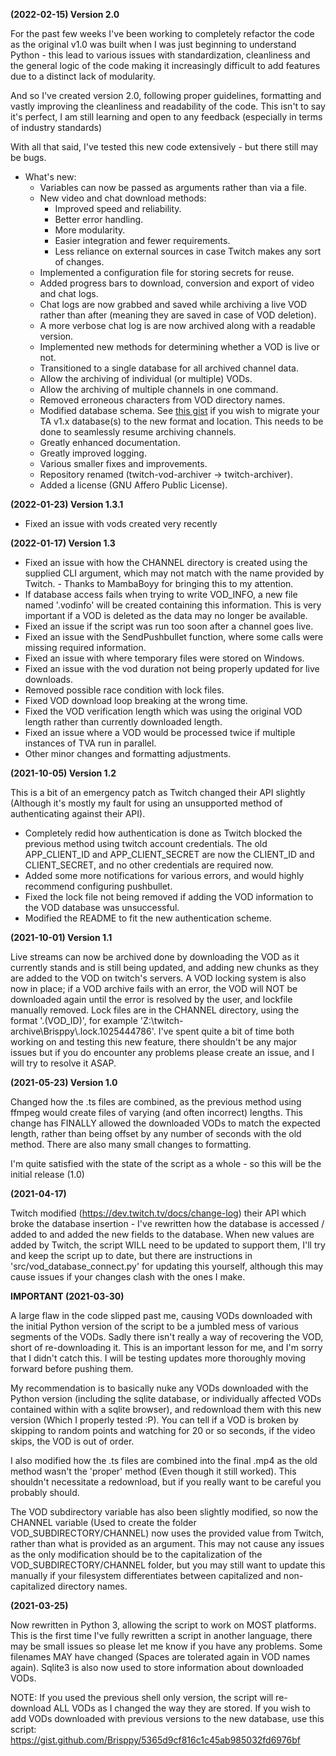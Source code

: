 **(2022-02-15) Version 2.0**

For the past few weeks I've been working to completely refactor the code as the original v1.0 was built when I was just beginning to understand Python - this lead to various issues with standardization, cleanliness and the general logic of the code making it increasingly difficult to add features due to a distinct lack of modularity.

And so I've created version 2.0, following proper guidelines, formatting and vastly improving the cleanliness and
readability of the code. This isn't to say it's perfect, I am still learning and open to any feedback (especially in terms of industry standards)

With all that said, I've tested this new code extensively - but there still may be bugs.

* What's new:
    * Variables can now be passed as arguments rather than via a file.
    * New video and chat download methods:
      * Improved speed and reliability.
      * Better error handling.
      * More modularity.
      * Easier integration and fewer requirements.
      * Less reliance on external sources in case Twitch makes any sort of changes.
    * Implemented a configuration file for storing secrets for reuse.
    * Added progress bars to download, conversion and export of video and chat logs.
    * Chat logs are now grabbed and saved while archiving a live VOD rather than after (meaning they are saved in case of VOD deletion).
    * A more verbose chat log is are now archived along with a readable version.
    * Implemented new methods for determining whether a VOD is live or not.
    * Transitioned to a single database for all archived channel data.
    * Allow the archiving of individual (or multiple) VODs.
    * Allow the archiving of multiple channels in one command.
    * Removed erroneous characters from VOD directory names.
    * Modified database schema. See [this gist](https://gist.github.com/522bffef7bee7eb17c1eacbf1a35aadc) if you wish to migrate your TA v1.x database(s) to the new format and location. This needs to be done to seamlessly resume archiving channels.
    * Greatly enhanced documentation.
    * Greatly improved logging.
    * Various smaller fixes and improvements.
    * Repository renamed (twitch-vod-archiver -> twitch-archiver).
    * Added a license (GNU Affero Public License).

**(2022-01-23) Version 1.3.1**

* Fixed an issue with vods created very recently

**(2022-01-17) Version 1.3**

* Fixed an issue with how the CHANNEL directory is created using the supplied CLI argument, which may not match with the name provided by Twitch. - Thanks to MambaBoyy for bringing this to my attention.
* If database access fails when trying to write VOD_INFO, a new file named '.vodinfo' will be created containing this information. This is very important if a VOD is deleted as the data may no longer be available.
* Fixed an issue if the script was run too soon after a channel goes live.
* Fixed an issue with the SendPushbullet function, where some calls were missing required information.
* Fixed an issue with where temporary files were stored on Windows.
* Fixed an issue with the vod duration not being properly updated for live downloads.
* Removed possible race condition with lock files.
* Fixed VOD download loop breaking at the wrong time.
* Fixed the VOD verification length which was using the original VOD length rather than currently downloaded length.
* Fixed an issue where a VOD would be processed twice if multiple instances of TVA run in parallel.
* Other minor changes and formatting adjustments.

**(2021-10-05) Version 1.2**

This is a bit of an emergency patch as Twitch changed their API slightly (Although it's mostly my fault for using an unsupported method of authenticating against their API).
* Completely redid how authentication is done as Twitch blocked the previous method using twitch account credentials. The old APP_CLIENT_ID and APP_CLIENT_SECRET are now the CLIENT_ID and CLIENT_SECRET, and no other credentials are required now.
* Added some more notifications for various errors, and would highly recommend configuring pushbullet.
* Fixed the lock file not being removed if adding the VOD information to the VOD database was unsuccessful.
* Modified the README to fit the new authentication scheme.

**(2021-10-01) Version 1.1**

Live streams can now be archived done by downloading the VOD as it currently stands and is still being updated, and adding new chunks as they are added to the VOD on twitch's servers.
A VOD locking system is also now in place; if a VOD archive fails with an error, the VOD will NOT be downloaded again until the error is resolved by the user, and lockfile manually removed. Lock files are in the CHANNEL directory, using the format '.(VOD_ID)', for example 'Z:\\twitch-archive\\Brisppy\\.lock.1025444786'.
I've spent quite a bit of time both working on and testing this new feature, there shouldn't be any major issues but if you do encounter any problems please create an issue, and I will try to resolve it ASAP.

**(2021-05-23) Version 1.0**

Changed how the .ts files are combined, as the previous method using ffmpeg would create files of varying (and often incorrect) lengths.
This change has FINALLY allowed the downloaded VODs to match the expected length, rather than being offset by any number of seconds with the old method.
There are also many small changes to formatting.

I'm quite satisfied with the state of the script as a whole - so this will be the initial release (1.0)

**(2021-04-17)**

Twitch modified (https://dev.twitch.tv/docs/change-log) their API which broke the database insertion - I've rewritten how the database is accessed / added to and added the new fields to the database. When new values are added by Twitch, the script WILL need to be updated to support them,  I'll try and keep the script up to date, but there are instructions in 'src/vod_database_connect.py' for updating this yourself, although this may cause issues if your changes clash with the ones I make.

**IMPORTANT (2021-03-30)**

A large flaw in the code slipped past me, causing VODs downloaded with the initial Python version of the script to be a jumbled mess of various segments of the VODs. Sadly there isn't really a way of recovering the VOD, short of re-downloading it. This is an important lesson for me, and I'm sorry that I didn't catch this. I will be testing updates more thoroughly moving forward before pushing them. 

My recommendation is to basically nuke any VODs downloaded with the Python version (including the sqlite database, or individually affected VODs contained within with a sqlite browser), and redownload them with this new version (Which I properly tested :P). You can tell if a VOD is broken by skipping to random points and watching for 20 or so seconds, if the video skips, the VOD is out of order.

I also modified how the .ts files are combined into the final .mp4 as the old method wasn't the 'proper' method (Even though it still worked). This shouldn't necessitate a redownload, but if you really want to be careful you probably should.

The VOD subdirectory variable has also been slightly modified, so now the CHANNEL variable (Used to create the folder VOD_SUBDIRECTORY/CHANNEL) now uses the provided value from Twitch, rather than what is provided as an argument. This may not cause any issues as the only modification should be to the capitalization of the VOD_SUBDIRECTORY/CHANNEL folder, but you may still want to update this manually if your filesystem differentiates between capitalized and non-capitalized directory names.

**(2021-03-25)**

Now rewritten in Python 3, allowing the script to work on MOST platforms.
This is the first time I've fully rewritten a script in another language, there may be small issues so please let me know if you have any problems.
Some filenames MAY have changed (Spaces are tolerated again in VOD names again). Sqlite3 is also now used to store information about downloaded VODs.

NOTE: If you used the previous shell only version, the script will re-download ALL VODs as I changed the way they are stored.
If you wish to add VODs downloaded with previous versions to the new database, use this script: https://gist.github.com/Brisppy/5365d9cf816c1c45ab985032fd6976bf

